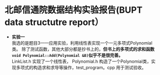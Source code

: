 # 北邮信通院数据结构实验报告(BUPT data structutre report）
- **实验一** <br /> 
我选的是题目3——应用实验，利用线性表实现一个一元多项式Polynomial类。 
除了测试函数，其他大部分都是抄书上的，**但书上的多项式的求和函数`void Polynomial::Add(Polynomial &B)`似乎不是很完善。**  
LinkList.h 实现了一个线性表， Polynomial.h 构造了一个Polynomial类，实现多项式的构造求和求导等操作，test_program。cpp 用于测试验收。 
